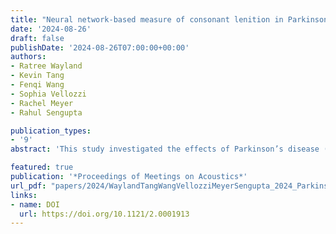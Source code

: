 ```yaml
---
title: "Neural network-based measure of consonant lenition in Parkinson's Disease"
date: '2024-08-26'
draft: false
publishDate: '2024-08-26T07:00:00+00:00'
authors:
- Ratree Wayland
- Kevin Tang
- Fenqi Wang
- Sophia Vellozzi
- Rachel Meyer
- Rahul Sengupta

publication_types:
- '9'
abstract: 'This study investigated the effects of Parkinson’s disease (PD) and various linguistic factors on the degree of lenition in Spanish stops. Lenition was estimated from posterior probabilities calculated by recurrent neural networks trained to recognize sonorant and continuant phonological features. Firstly, individuals with PD exhibited a higher degree of lenition in their voiceless stops compared to healthy controls, suggesting that PD significantly impacts the articulatory control of stops, resulting in more pronounced lenition.  Secondly, lenition was significantly more advanced for dental stops than bilabial stops, further suggesting that the muscles controlling tongue tip movement are more affected than those involved in lip movement among PD patients. These findings are consistent with previous literature. Importantly, the results highlight the sensitivity of Phonet in quantifying lenition in this group of PD patients.'

featured: true
publication: '*Proceedings of Meetings on Acoustics*'
url_pdf: "papers/2024/WaylandTangWangVellozziMeyerSengupta_2024_ParkinsonLenition_POMA.pdf"
links:
- name: DOI
  url: https://doi.org/10.1121/2.0001913
---
```

